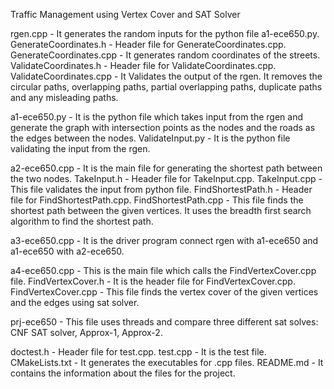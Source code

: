Traffic Management using Vertex Cover and SAT Solver

rgen.cpp - It generates the random inputs for the python file a1-ece650.py. GenerateCoordinates.h - Header file for GenerateCoordinates.cpp. GenerateCoordinates.cpp - It generates random coordinates of the streets. ValidateCoordinates.h - Header file for ValidateCoordinates.cpp. ValidateCoordinates.cpp - It Validates the output of the rgen. It removes the circular paths, overlapping paths, partial overlapping paths, duplicate paths and any misleading paths.

a1-ece650.py - It is the python file which takes input from the rgen and generate the graph with intersection points as the nodes and the roads as the edges between the nodes. ValidateInput.py - It is the python file validating the input from the rgen.

a2-ece650.cpp - It is the main file for generating the shortest path between the two nodes. TakeInput.h - Header file for TakeInput.cpp. TakeInput.cpp - This file validates the input from python file. FindShortestPath.h - Header file for FindShortestPath.cpp. FindShortestPath.cpp - This file finds the shortest path between the given vertices. It uses the breadth first search algorithm to find the shortest path.

a3-ece650.cpp - It is the driver program connect rgen with a1-ece650 and a1-ece650 with a2-ece650.

a4-ece650.cpp - This is the main file which calls the FindVertexCover.cpp file. FindVertexCover.h - It is the header file for FindVertexCover.cpp. FindVertexCover.cpp - This file finds the vertex cover of the given vertices and the edges using sat solver.

prj-ece650 - This file uses threads and compare three different sat solves: CNF SAT solver, Approx-1, Approx-2.

doctest.h - Header file for test.cpp. test.cpp - It is the test file. CMakeLists.txt - It generates the executables for .cpp files. README.md - It contains the information about the files for the project.